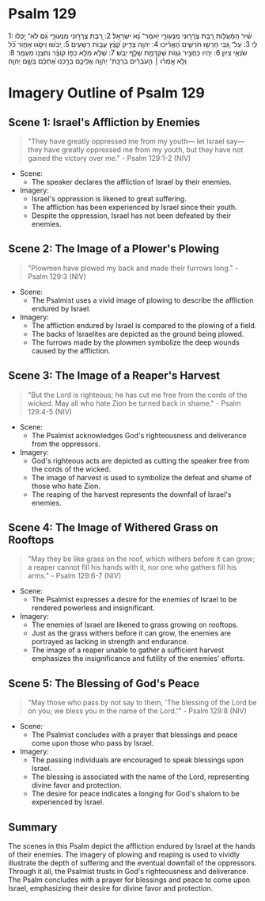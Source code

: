 # Psalm 129
1: שִׁ֗יר הַֽמַּ֫עֲל֥וֹת רַ֭בַּת צְרָר֣וּנִי מִנְּעוּרַ֑י יֹֽאמַר־ נָ֝א יִשְׂרָאֵֽל׃
2: רַ֭בַּת צְרָר֣וּנִי מִנְּעוּרָ֑י גַּ֝ם לֹא־ יָ֥כְלוּ לִֽי׃
3: עַל־ גַּ֭בִּי חָרְשׁ֣וּ חֹרְשִׁ֑ים הֶ֝אֱרִ֗יכוּ
4: יְהוָ֥ה צַדִּ֑יק קִ֝צֵּ֗ץ עֲב֣וֹת רְשָׁעִֽים׃
5: יֵ֭בֹשׁוּ וְיִסֹּ֣גוּ אָח֑וֹר כֹּ֝֗ל שֹׂנְאֵ֥י צִיּֽוֹן׃
6: יִ֭הְיוּ כַּחֲצִ֣יר גַּגּ֑וֹת שֶׁקַּדְמַ֖ת שָׁלַ֣ף יָבֵֽשׁ׃
7: שֶׁלֹּ֤א מִלֵּ֖א כַפּ֥וֹ קוֹצֵ֗ר וְחִצְנ֥וֹ מְעַמֵּֽר׃
8: וְלֹ֤א אָֽמְר֨וּ ׀ הָעֹבְרִ֗ים בִּרְכַּֽת־ יְהוָ֥ה אֲלֵיכֶ֑ם בֵּרַ֥כְנוּ אֶ֝תְכֶ֗ם בְּשֵׁ֣ם יְהוָֽה׃

# Imagery Outline of Psalm 129

## Scene 1: Israel's Affliction by Enemies

> "They have greatly oppressed me from my youth—
    let Israel say—
they have greatly oppressed me from my youth,
    but they have not gained the victory over me." - Psalm 129:1-2 (NIV)

- Scene:
  - The speaker declares the affliction of Israel by their enemies.
- Imagery:
  - Israel's oppression is likened to great suffering.
  - The affliction has been experienced by Israel since their youth.
  - Despite the oppression, Israel has not been defeated by their enemies.

## Scene 2: The Image of a Plower's Plowing

> "Plowmen have plowed my back
    and made their furrows long." - Psalm 129:3 (NIV)

- Scene:
  - The Psalmist uses a vivid image of plowing to describe the affliction endured by Israel.
- Imagery:
  - The affliction endured by Israel is compared to the plowing of a field.
  - The backs of Israelites are depicted as the ground being plowed.
  - The furrows made by the plowmen symbolize the deep wounds caused by the affliction.

## Scene 3: The Image of a Reaper's Harvest

> "But the Lord is righteous;
    he has cut me free from the cords of the wicked.
May all who hate Zion
    be turned back in shame." - Psalm 129:4-5 (NIV)

- Scene:
  - The Psalmist acknowledges God's righteousness and deliverance from the oppressors.
- Imagery:
  - God's righteous acts are depicted as cutting the speaker free from the cords of the wicked.
  - The image of harvest is used to symbolize the defeat and shame of those who hate Zion.
  - The reaping of the harvest represents the downfall of Israel's enemies.

## Scene 4: The Image of Withered Grass on Rooftops

> "May they be like grass on the roof,
    which withers before it can grow;
a reaper cannot fill his hands with it,
    nor one who gathers fill his arms." - Psalm 129:6-7 (NIV)

- Scene:
  - The Psalmist expresses a desire for the enemies of Israel to be rendered powerless and insignificant.
- Imagery:
  - The enemies of Israel are likened to grass growing on rooftops.
  - Just as the grass withers before it can grow, the enemies are portrayed as lacking in strength and endurance.
  - The image of a reaper unable to gather a sufficient harvest emphasizes the insignificance and futility of the enemies' efforts.

## Scene 5: The Blessing of God's Peace

> "May those who pass by not say to them,
    'The blessing of the Lord be on you;
    we bless you in the name of the Lord.'" - Psalm 129:8 (NIV)

- Scene:
  - The Psalmist concludes with a prayer that blessings and peace come upon those who pass by Israel.
- Imagery:
  - The passing individuals are encouraged to speak blessings upon Israel.
  - The blessing is associated with the name of the Lord, representing divine favor and protection.
  - The desire for peace indicates a longing for God's shalom to be experienced by Israel.

## Summary

The scenes in this Psalm depict the affliction endured by Israel at the hands of their enemies. The imagery of plowing and reaping is used to vividly illustrate the depth of suffering and the eventual downfall of the oppressors. Through it all, the Psalmist trusts in God's righteousness and deliverance. The Psalm concludes with a prayer for blessings and peace to come upon Israel, emphasizing their desire for divine favor and protection.